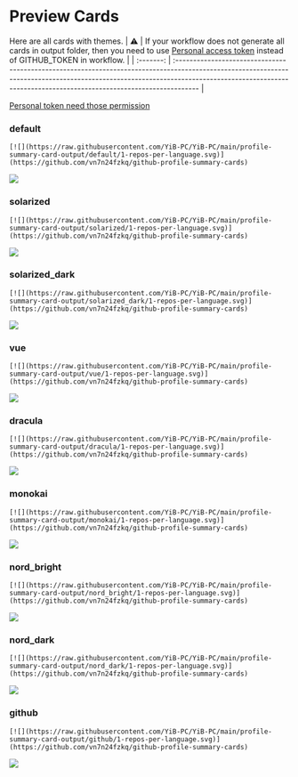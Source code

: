
# Preview Cards

Here are all cards with themes.
| :warning: | If your workflow does not generate all cards in output folder, then you need to use [Personal access token](https://docs.github.com/en/actions/configuring-and-managing-workflows/creating-and-storing-encrypted-secrets) instead of GITHUB_TOKEN in workflow. |
| :-------: | :------------------------------------------------------------------------------------------------------------------------------------------------------------------------------------------------------------------------------------------------ |

[Personal token need those permission](https://github.com/vn7n24fzkq/github-profile-summary-cards/wiki/Personal-access-token-permissions)


### default


```
[![](https://raw.githubusercontent.com/YiB-PC/YiB-PC/main/profile-summary-card-output/default/1-repos-per-language.svg)](https://github.com/vn7n24fzkq/github-profile-summary-cards)
```
![](https://raw.githubusercontent.com/YiB-PC/YiB-PC/main/profile-summary-card-output/default/1-repos-per-language.svg)


### solarized


```
[![](https://raw.githubusercontent.com/YiB-PC/YiB-PC/main/profile-summary-card-output/solarized/1-repos-per-language.svg)](https://github.com/vn7n24fzkq/github-profile-summary-cards)
```
![](https://raw.githubusercontent.com/YiB-PC/YiB-PC/main/profile-summary-card-output/solarized/1-repos-per-language.svg)


### solarized_dark


```
[![](https://raw.githubusercontent.com/YiB-PC/YiB-PC/main/profile-summary-card-output/solarized_dark/1-repos-per-language.svg)](https://github.com/vn7n24fzkq/github-profile-summary-cards)
```
![](https://raw.githubusercontent.com/YiB-PC/YiB-PC/main/profile-summary-card-output/solarized_dark/1-repos-per-language.svg)


### vue


```
[![](https://raw.githubusercontent.com/YiB-PC/YiB-PC/main/profile-summary-card-output/vue/1-repos-per-language.svg)](https://github.com/vn7n24fzkq/github-profile-summary-cards)
```
![](https://raw.githubusercontent.com/YiB-PC/YiB-PC/main/profile-summary-card-output/vue/1-repos-per-language.svg)


### dracula


```
[![](https://raw.githubusercontent.com/YiB-PC/YiB-PC/main/profile-summary-card-output/dracula/1-repos-per-language.svg)](https://github.com/vn7n24fzkq/github-profile-summary-cards)
```
![](https://raw.githubusercontent.com/YiB-PC/YiB-PC/main/profile-summary-card-output/dracula/1-repos-per-language.svg)


### monokai


```
[![](https://raw.githubusercontent.com/YiB-PC/YiB-PC/main/profile-summary-card-output/monokai/1-repos-per-language.svg)](https://github.com/vn7n24fzkq/github-profile-summary-cards)
```
![](https://raw.githubusercontent.com/YiB-PC/YiB-PC/main/profile-summary-card-output/monokai/1-repos-per-language.svg)


### nord_bright


```
[![](https://raw.githubusercontent.com/YiB-PC/YiB-PC/main/profile-summary-card-output/nord_bright/1-repos-per-language.svg)](https://github.com/vn7n24fzkq/github-profile-summary-cards)
```
![](https://raw.githubusercontent.com/YiB-PC/YiB-PC/main/profile-summary-card-output/nord_bright/1-repos-per-language.svg)


### nord_dark


```
[![](https://raw.githubusercontent.com/YiB-PC/YiB-PC/main/profile-summary-card-output/nord_dark/1-repos-per-language.svg)](https://github.com/vn7n24fzkq/github-profile-summary-cards)
```
![](https://raw.githubusercontent.com/YiB-PC/YiB-PC/main/profile-summary-card-output/nord_dark/1-repos-per-language.svg)


### github


```
[![](https://raw.githubusercontent.com/YiB-PC/YiB-PC/main/profile-summary-card-output/github/1-repos-per-language.svg)](https://github.com/vn7n24fzkq/github-profile-summary-cards)
```
![](https://raw.githubusercontent.com/YiB-PC/YiB-PC/main/profile-summary-card-output/github/1-repos-per-language.svg)

